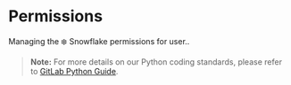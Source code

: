 # Permissions

Managing the ❄️ Snowflake permissions for user.️.

> **Note:** For more details on our Python coding standards, please refer to [GitLab Python Guide](https://about.gitlab.com/handbook/business-technology/data-team/platform/python-guide/).